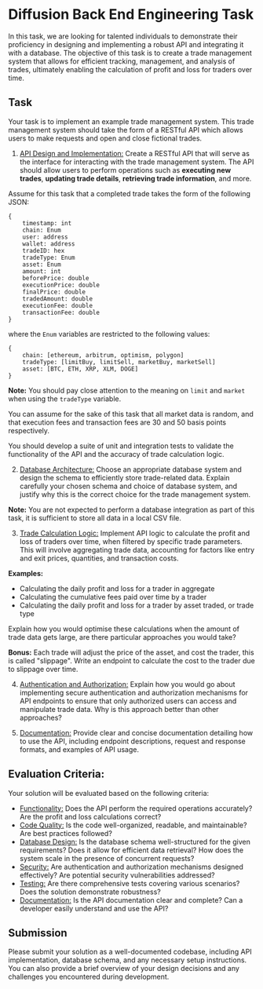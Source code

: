 # Diffusion Back End Engineering Task

In this task, we are looking for talented individuals to demonstrate their proficiency in designing and implementing a robust API and integrating it with a database. The objective of this task is to create a trade management system that allows for efficient tracking, management, and analysis of trades, ultimately enabling the calculation of profit and loss for traders over time.

## Task

Your task is to implement an example trade management system. This trade management system should take the form of a RESTful API which allows users to make requests and open and close fictional trades.

1. <u>API Design and Implementation:</u> Create a RESTful API that will serve as the interface for interacting with the trade management system. The API should allow users to perform operations such as **executing new trades**, **updating trade details**, **retrieving trade information**, and more.

Assume for this task that a completed trade takes the form of the following JSON:
```
{
    timestamp: int
    chain: Enum
    user: address
    wallet: address
    tradeID: hex
    tradeType: Enum
    asset: Enum
    amount: int
    beforePrice: double
    executionPrice: double
    finalPrice: double
    tradedAmount: double
    executionFee: double
    transactionFee: double
}
```

where the `Enum` variables are restricted to the following values:

```
{
    chain: [ethereum, arbitrum, optimism, polygon]
    tradeType: [limitBuy, limitSell, marketBuy, marketSell]
    asset: [BTC, ETH, XRP, XLM, DOGE]
}
```

**Note:** You should pay close attention to the meaning on `limit` and `market` when using the `tradeType` variable.

You can assume for the sake of this task that all market data is random, and that execution fees and transaction fees are 30 and 50 basis points respectively.

You should develop a suite of unit and integration tests to validate the functionality of the API and the accuracy of trade calculation logic.

2. <u>Database Architecture:</u> Choose an appropriate database system and design the schema to efficiently store trade-related data. Explain carefully your chosen schema and choice of database system, and justify why this is the correct choice for the trade management system.

**Note:** You are not expected to perform a database integration as part of this task, it is sufficient to store all data in a local CSV file.
   
3. <u>Trade Calculation Logic:</u> Implement API logic to calculate the profit and loss of traders over time, when filtered by specific trade parameters. This will involve aggregating trade data, accounting for factors like entry and exit prices, quantities, and transaction costs.

**Examples:** 

- Calculating the daily profit and loss for a trader in aggregate
- Calculating the cumulative fees paid over time by a trader
- Calculating the daily profit and loss for a trader by asset traded, or trade type
   
Explain how you would optimise these calculations when the amount of trade data gets large, are there particular approaches you would take?

**Bonus:** Each trade will adjust the price of the asset, and cost the trader, this is called "slippage". Write an endpoint to calculate the cost to the trader due to slippage over time.

4. <u>Authentication and Authorization:</u> Explain how you would go about implementing secure authentication and authorization mechanisms for API endpoints to ensure that only authorized users can access and manipulate trade data. Why is this approach better than other approaches?

5. <u>Documentation:</u> Provide clear and concise documentation detailing how to use the API, including endpoint descriptions, request and response formats, and examples of API usage.
   
## Evaluation Criteria:
Your solution will be evaluated based on the following criteria:

- <u>Functionality:</u> Does the API perform the required operations accurately? Are the profit and loss calculations correct?
- <u>Code Quality:</u> Is the code well-organized, readable, and maintainable? Are best practices followed?
- <u>Database Design:</u> Is the database schema well-structured for the given requirements? Does it allow for efficient data retrieval? How does the system scale in the presence of concurrent requests?
- <u>Security:</u> Are authentication and authorization mechanisms designed effectively? Are potential security vulnerabilities addressed?
- <u>Testing:</u> Are there comprehensive tests covering various scenarios? Does the solution demonstrate robustness?
- <u>Documentation:</u> Is the API documentation clear and complete? Can a developer easily understand and use the API?
  
## Submission

Please submit your solution as a well-documented codebase, including API implementation, database schema, and any necessary setup instructions. You can also provide a brief overview of your design decisions and any challenges you encountered during development.
